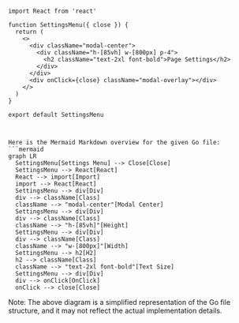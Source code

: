 ```tsx

import React from 'react'

function SettingsMenu({ close }) {
  return (
    <>
      <div className="modal-center">
        <div className="h-[85vh] w-[800px] p-4">
          <h2 className="text-2xl font-bold">Page Settings</h2>
        </div>
      </div>
      <div onClick={close} className="modal-overlay"></div>
    </>
  )
}

export default SettingsMenu


```

```mermaid

Here is the Mermaid Markdown overview for the given Go file:
```mermaid
graph LR
  SettingsMenu[Settings Menu] --> Close[Close]
  SettingsMenu --> React[React]
  React --> import[Import]
  import --> React[React]
  SettingsMenu --> div[Div]
  div --> className[Class]
  className --> "modal-center"[Modal Center]
  SettingsMenu --> div[Div]
  div --> className[Class]
  className --> "h-[85vh]"[Height]
  SettingsMenu --> div[Div]
  div --> className[Class]
  className --> "w-[800px]"[Width]
  SettingsMenu --> h2[H2]
  h2 --> className[Class]
  className --> "text-2xl font-bold"[Text Size]
  SettingsMenu --> div[Div]
  div --> onClick[OnClick]
  onClick --> close[Close]
```
Note: The above diagram is a simplified representation of the Go file structure, and it may not reflect the actual implementation details.

```
